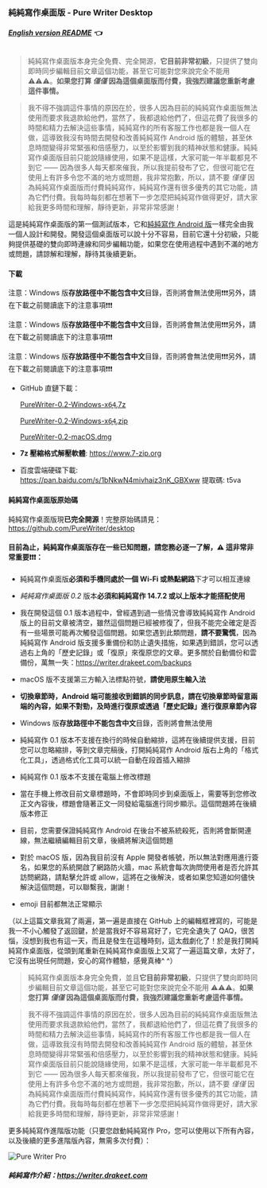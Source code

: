 ### 純純寫作桌面版 - Pure Writer Desktop

###### **[English version README](./desktop_en) 👈**



> 純純寫作桌面版本身完全免費、完全開源，**它目前非常初級**，只提供了雙向即時同步編輯目前文章這個功能，甚至它可能對您來說完全不能用 ⚠️⚠️⚠️。**如果您打算 _僅僅_ 因為這個桌面版而付費，我強烈建議您重新考慮這件事情。**

> 我不得不強調這件事情的原因在於，很多人因為目前的純純寫作桌面版無法使用而要求我退款給他們，當然了，我都退給他們了，但這花費了我很多的時間和精力去解決這些事情，純純寫作的所有客服工作也都是我一個人在做，這導致我沒有時間去開發和改善純純寫作 Android 版的體驗，甚至休息時間變得非常緊張和倍感壓力，以至於影響到我的精神狀態和健康。純純寫作桌面版目前只能說隨緣使用，如果不是這樣，大家可能一年半載都見不到它 —— 因為很多人每天都來催我，所以我提前發布了它，但很可能它在使用上有許多令您不滿的地方或問題，我非常抱歉，所以，請不要 _僅僅_ 因為純純寫作桌面版而付費純純寫作，純純寫作還有很多優秀的其它功能，請為它們付費。我每時每刻都在想著下一步怎麼把純純寫作做得更好，請大家給我更多時間和理解，靜待更新，非常非常感謝！

這是純純寫作桌面版的第一個測試版本，它和[純純寫作 Android 版](https://writer.drakeet.com)一樣完全由我一個人設計和開發。開發這個桌面版可以說十分不容易，目前它還十分初級，只能夠提供基礎的雙向即時連線和同步編輯功能，如果您在使用過程中遇到不滿的地方或問題，請諒解和理解，靜待其後續更新。

#### 下載

注意：Windows 版**存放路徑中不能包含中文**目錄，否則將會無法使用❗️❗️❗️另外，請在下載之前閱讀底下的注意事項❗️❗️❗️

注意：Windows 版**存放路徑中不能包含中文**目錄，否則將會無法使用❗️❗️❗️另外，請在下載之前閱讀底下的注意事項❗️❗️❗️

注意：Windows 版**存放路徑中不能包含中文**目錄，否則將會無法使用❗️❗️❗️另外，請在下載之前閱讀底下的注意事項❗️❗️❗️

- GitHub 直鏈下載：

  [PureWriter-0.2-Windows-x6̥4̥.7z](https://github.com/PureWriter/desktop/releases/download/0.2/PureWriter-0.2-Windows-x64.7z)

  [PureWriter-0.2-Windows-x6̥4̥.zip](https://github.com/PureWriter/desktop/releases/download/0.2/PureWriter-0.2-Windows-x64.zip)

  [PureWriter-0.2-macOS.dmg](https://github.com/PureWriter/desktop/releases/download/0.2/PureWriter-0.2-macOS.dmg)

- **7z 壓縮格式解壓軟體**: https://www.7-zip.org

- 百度雲端硬碟下載: https://pan.baidu.com/s/1bNkwN4mivhaiz3nK_GBXww 提取碼: t5va

#### 純純寫作桌面版原始碼

純純寫作桌面版現**已完全開源**！完整原始碼請見：https://github.com/PureWriter/desktop

#### 目前為止，純純寫作桌面版存在一些已知問題，請您務必逐一了解，⚠️ 這非常非常重要❗️❗️❗️：

- 純純寫作桌面版**必須和手機同處於一個 Wi-Fi 或熱點網路**下才可以相互連線

- *純純寫作桌面版 0.2* 版本**必須和純純寫作 14.7.2 或以上版本才能搭配使用**

- 我在開發這個 0.1 版本過程中，曾經遇到過一些情況會導致純純寫作 Android 版上的目前文章被清空，雖然這個問題已經被修復了，但我不能完全確定是否有一些場景可能再次觸發這個問題。如果您遇到此類問題，**請不要驚慌**，因為純純寫作 Android 版支援多重備份和防止遺失措施，如果遇到錯誤，您可以透過右上角的「歷史記錄」或「復原」來復原您的文章。更多關於自動備份和雲備份，萬無一失：https://writer.drakeet.com/backups

- macOS 版不支援第三方輸入法標點符號，**請使用原生輸入法**

- **切換章節時，Android 端可能接收到錯誤的同步訊息，請在切換章節時留意兩端的內容，如果不對勁，及時進行復原或透過「歷史記錄」進行復原章節內容**

- Windows 版**存放路徑中不能包含中文**目錄，否則將會無法使用

- 純純寫作 0.1 版本不支援在換行的時候自動縮排，這將在後續提供支援，目前您可以忽略縮排，等到文章完稿後，打開純純寫作 Android 版右上角的「格式化工具」，透過格式化工具可以統一自動在段首插入縮排

- 純純寫作 0.1 版本不支援在電腦上修改標題

- 當在手機上修改目前文章標題時，不會即時同步到桌面版上，需要等到您修改正文內容後，標題會隨著正文一同發給電腦進行同步顯示。這個問題將在後續版本修正

- 目前，您需要保證純純寫作 Android 在後台不被系統殺死，否則將會斷開連線，無法繼續編輯目前文章，後續將解決這個問題

- 對於 macOS 版，因為我目前沒有 Apple 開發者帳號，所以無法對應用進行簽名，如果您的系統開啟了網路防火牆，mac 系統會每次詢問使用者是否允許其訪問網路，請點擊允許或 allow，這將在之後解決，或者如果您知道如何儘快解決這個問題，可以聯繫我，謝謝！

- emoji 目前都無法正常顯示

（以上這篇文章我寫了兩遍，第一遍是直接在 GitHub 上的編輯框裡寫的，可能是我一不小心觸發了返回鍵，於是當我好不容易寫好了，它完全遺失了 QAQ，很苦惱，沒想到我也有這一天，而且是發生在這種時刻，這太戲劇化了！於是我打開純純寫作桌面版，從頭到尾重新在純純寫作桌面版上又寫了一遍這篇文章，太好了，它沒有出現任何問題，安心的寫作體驗，感覺真棒^ ^）

> 純純寫作桌面版本身完全免費，並且**它目前非常初級**，只提供了雙向即時同步編輯目前文章這個功能，甚至它可能對您來說完全不能用 ⚠️⚠️⚠️。**如果您打算 _僅僅_ 因為這個桌面版而付費，我強烈建議您重新考慮這件事情。**

> 我不得不強調這件事情的原因在於，很多人因為目前的純純寫作桌面版無法使用而要求我退款給他們，當然了，我都退給他們了，但這花費了我很多的時間和精力去解決這些事情，純純寫作的所有客服工作也都是我一個人在做，這導致我沒有時間去開發和改善純純寫作 Android 版的體驗，甚至休息時間變得非常緊張和倍感壓力，以至於影響到我的精神狀態和健康。純純寫作桌面版目前只能說隨緣使用，如果不是這樣，大家可能一年半載都見不到它 —— 因為很多人每天都來催我，所以我提前發布了它，但很可能它在使用上有許多令您不滿的地方或問題，我非常抱歉，所以，請不要 _僅僅_ 因為純純寫作桌面版而付費純純寫作，純純寫作還有很多優秀的其它功能，請為它們付費。我每時每刻都在想著下一步怎麼把純純寫作做得更好，請大家給我更多時間和理解，靜待更新，非常非常感謝！

更多純純寫作進階版功能（只要您啟動純純寫作 Pro，您可以使用以下所有內容，以及後續的更多進階版內容，無需多次付費）：

![Pure Writer Pro](https://user-images.githubusercontent.com/5214214/65221084-d741dc00-daee-11e9-980d-3f6d7d234d29.png)

##### 純純寫作介紹：https://writer.drakeet.com
